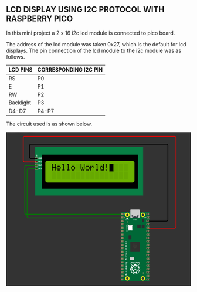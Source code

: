 ## LCD DISPLAY USING I2C PROTOCOL WITH RASPBERRY PICO

In this mini project a 2 x 16 i2c lcd module is connected to pico board.

The address of the lcd module was taken 0x27, which is the default for lcd displays.
The pin connection of the lcd module to the i2c module was as follows.


| LCD PINS      | CORRESPONDING I2C PIN |
| -----------   | -----------           |
| RS            | P0                    |
| E             | P1                    |
| RW            | P2                    |
|Backlight      | P3                    |
| D4-D7         | P4-P7                 |



The circuit used is as shown below.



![](Images/i2c_lcd_shot.png)